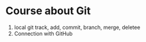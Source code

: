# Course about Git

1. local git
    track, add, commit, branch, merge, deletee
2. Connection with GitHub
